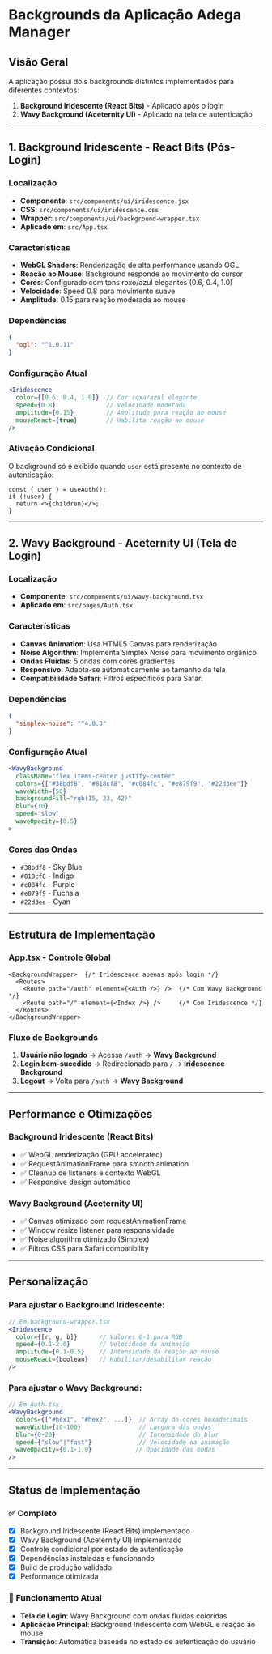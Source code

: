 # Backgrounds da Aplicação Adega Manager

## Visão Geral

A aplicação possui dois backgrounds distintos implementados para diferentes contextos:

1. **Background Iridescente (React Bits)** - Aplicado após o login
2. **Wavy Background (Aceternity UI)** - Aplicado na tela de autenticação

---

## 1. Background Iridescente - React Bits (Pós-Login)

### Localização
- **Componente**: `src/components/ui/iridescence.jsx`
- **CSS**: `src/components/ui/iridescence.css` 
- **Wrapper**: `src/components/ui/background-wrapper.tsx`
- **Aplicado em**: `src/App.tsx`

### Características
- **WebGL Shaders**: Renderização de alta performance usando OGL
- **Reação ao Mouse**: Background responde ao movimento do cursor
- **Cores**: Configurado com tons roxo/azul elegantes (0.6, 0.4, 1.0)
- **Velocidade**: Speed 0.8 para movimento suave
- **Amplitude**: 0.15 para reação moderada ao mouse

### Dependências
```json
{
  "ogl": "^1.0.11"
}
```

### Configuração Atual
```jsx
<Iridescence 
  color={[0.6, 0.4, 1.0]}  // Cor roxa/azul elegante
  speed={0.8}              // Velocidade moderada
  amplitude={0.15}         // Amplitude para reação ao mouse
  mouseReact={true}        // Habilita reação ao mouse
/>
```

### Ativação Condicional
O background só é exibido quando `user` está presente no contexto de autenticação:

```tsx
const { user } = useAuth();
if (!user) {
  return <>{children}</>;
}
```

---

## 2. Wavy Background - Aceternity UI (Tela de Login)

### Localização
- **Componente**: `src/components/ui/wavy-background.tsx`
- **Aplicado em**: `src/pages/Auth.tsx`

### Características
- **Canvas Animation**: Usa HTML5 Canvas para renderização
- **Noise Algorithm**: Implementa Simplex Noise para movimento orgânico
- **Ondas Fluidas**: 5 ondas com cores gradientes
- **Responsivo**: Adapta-se automaticamente ao tamanho da tela
- **Compatibilidade Safari**: Filtros específicos para Safari

### Dependências
```json
{
  "simplex-noise": "^4.0.3"
}
```

### Configuração Atual
```jsx
<WavyBackground 
  className="flex items-center justify-center"
  colors={["#38bdf8", "#818cf8", "#c084fc", "#e879f9", "#22d3ee"]}
  waveWidth={50}
  backgroundFill="rgb(15, 23, 42)"
  blur={10}
  speed="slow"
  waveOpacity={0.5}
>
```

### Cores das Ondas
- `#38bdf8` - Sky Blue
- `#818cf8` - Indigo  
- `#c084fc` - Purple
- `#e879f9` - Fuchsia
- `#22d3ee` - Cyan

---

## Estrutura de Implementação

### App.tsx - Controle Global
```tsx
<BackgroundWrapper>  {/* Iridescence apenas após login */}
  <Routes>
    <Route path="/auth" element={<Auth />} />  {/* Com Wavy Background */}
    <Route path="/" element={<Index />} />     {/* Com Iridescence */}
  </Routes>
</BackgroundWrapper>
```

### Fluxo de Backgrounds
1. **Usuário não logado** → Acessa `/auth` → **Wavy Background**
2. **Login bem-sucedido** → Redirecionado para `/` → **Iridescence Background**
3. **Logout** → Volta para `/auth` → **Wavy Background**

---

## Performance e Otimizações

### Background Iridescente (React Bits)
- ✅ WebGL renderização (GPU accelerated)
- ✅ RequestAnimationFrame para smooth animation
- ✅ Cleanup de listeners e contexto WebGL
- ✅ Responsive design automático

### Wavy Background (Aceternity UI) 
- ✅ Canvas otimizado com requestAnimationFrame
- ✅ Window resize listener para responsividade
- ✅ Noise algorithm otimizado (Simplex)
- ✅ Filtros CSS para Safari compatibility

---

## Personalização

### Para ajustar o Background Iridescente:
```jsx
// Em background-wrapper.tsx
<Iridescence 
  color={[r, g, b]}      // Valores 0-1 para RGB
  speed={0.1-2.0}        // Velocidade da animação
  amplitude={0.1-0.5}    // Intensidade da reação ao mouse
  mouseReact={boolean}   // Habilitar/desabilitar reação
/>
```

### Para ajustar o Wavy Background:
```jsx
// Em Auth.tsx
<WavyBackground 
  colors={["#hex1", "#hex2", ...]}  // Array de cores hexadecimais
  waveWidth={10-100}                // Largura das ondas
  blur={0-20}                       // Intensidade do blur
  speed={"slow"|"fast"}             // Velocidade da animação
  waveOpacity={0.1-1.0}            // Opacidade das ondas
/>
```

---

## Status de Implementação

### ✅ Completo
- [x] Background Iridescente (React Bits) implementado
- [x] Wavy Background (Aceternity UI) implementado  
- [x] Controle condicional por estado de autenticação
- [x] Dependências instaladas e funcionando
- [x] Build de produção validado
- [x] Performance otimizada

### 🎯 Funcionamento Atual
- **Tela de Login**: Wavy Background com ondas fluidas coloridas
- **Aplicação Principal**: Background Iridescente com WebGL e reação ao mouse
- **Transição**: Automática baseada no estado de autenticação do usuário